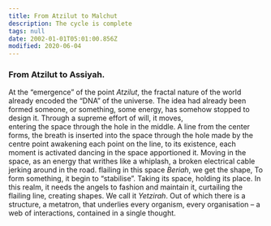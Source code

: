 ```yaml
---
title: From Atzilut to Malchut
description: The cycle is complete
tags: null
date: 2002-01-01T05:01:00.856Z
modified: 2020-06-04
---
```


<div class="poem">

<h3>From Atzilut to Assiyah.</h3>

At the “emergence” of the point _Atzilut_,
the fractal nature of the world
already encoded the “DNA” of the universe.
The idea had already been formed
someone, or something, some energy,
has somehow stopped to design it.
Through a supreme effort of will, it moves,  
entering the space through the hole in the middle.
A line from the center forms,
the breath is inserted into the space
through the hole made by the centre point
awakening each point on the line,
to its existence,
each moment is activated
dancing in the space apportioned it.
Moving in the space,
as an energy that writhes like a whiplash,
a broken electrical cable jerking around in the road.
flailing in this space _Beriah_, we get the shape,
To form something, it begin to “stabilise”.
Taking its space, holding its place.
In this realm, it needs the angels
to fashion and maintain it,
curtailing the flailing line,
creating shapes.
We call it _Yetzirah_.
Out of which there is a structure,
a metatron, that underlies
every organism, every organisation –
a web of interactions, contained
in a single thought.

</div>
